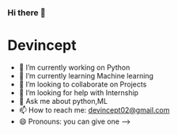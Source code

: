 ### Hi there 👋
# Devincept

- 🔭 I’m currently working on Python
- 🌱 I’m currently learning Machine learning
- 👯 I’m looking to collaborate on Projects
- 🤔 I’m looking for help with Internship
- 💬 Ask me about python,ML
- 📫 How to reach me: devincept02@gmail.com
- 😄 Pronouns: you can give one
-->

<!--
**devincept0/devincept0** is a ✨ _special_ ✨ repository because its `README.md` (this file) appears on your GitHub profile.

Here are some ideas to get you started:

- 🔭 I’m currently working on ...
- 🌱 I’m currently learning ...
- 👯 I’m looking to collaborate on ...
- 🤔 I’m looking for help with ...
- 💬 Ask me about ...
- 📫 How to reach me: ...
- 😄 Pronouns: ...
- ⚡ Fun fact: ...
-->

